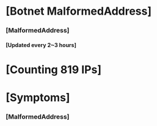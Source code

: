 # [Botnet MalformedAddress]
### [MalformedAddress]
#### [Updated every 2~3 hours]

# [Counting 819 IPs]

# [Symptoms] 
###   [MalformedAddress]
